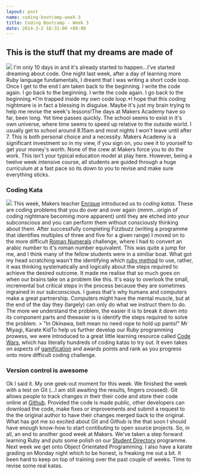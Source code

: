```yaml
---
layout: post
name: coding-bootcamp-week-3
title: Coding Bootcamp - Week 3
date: 2014-3-2 18:31:00 +00:00
---
```

## This is the stuff that my dreams are made of
![](/content/images/2014/Mar/limbo.jpg)
I'm only 10 days in and it's already started to happen...I've started dreaming about code. One night last week, after a day of learning more Ruby language fundamentals, I dreamt that I was writing a short code loop. Once I get to the end I am taken back to the beginning. I write the code again. I go back to the beginning. I write the code again. I go back to the beginning.*I'm trapped inside my own code loop.*I hope that this coding nightmare is in fact a blessing in disguise. Maybe it's just my brain trying to help me revise the week's lessons!The days at Makers Academy have so far, been long. Yet time passes quickly. The school seems to exist in it's own universe, where time seems to speed up relative to the outside world. I usually get to school around 8.15am and most nights I won't leave until after 7. This is both personal choice and a necessity. Makers Academy is a significant investment so in my view, if you sign on, you owe it to yourself to get your money's worth. None of the crew at Makers force you to do the work. This isn't your typical education model at play here.  However, being a twelve week intensive course, all students are guided through a huge curriculum at a fast pace so its down to you to revise and make sure everything sticks.

### Coding Kata
![](/content/images/2014/Mar/karate_kid_ralph_macchio_mr_miyagi.jpg)
This week, Makers teacher [Enrique](https://twitter.com/ecomba) introduced us to *coding katas*. These are coding problems that you do over and over again (mmm...origin of coding nightmare becoming more apparent) until they are etched into your subconscious and you can perform them without consciously thinking about them. After successfully completing Fizzbuzz (writing a programme that identifies multiples of three and five for a given range) I moved on to the more difficult [Roman Numerals](https://github.com/tretallick/roman_numerals) challenge, where I had to convert an arabic number to it's roman number equivalent. This was quite a jump for me, and I think many of the fellow students were in a similiar boat. What got my head scratching wasn't the identifying which [ruby method](http://www.tutorialspoint.com/ruby/ruby_methods.htm) to use, rather, it was thinking systematically and logically about the steps required to achieve the desired outcome. It made me realise that so much goes on when our brains take on a problem like this. It's easy to overlook the small, incremental but critical steps in the process because they are sometimes ingrained in our subconscious. I guess that's why humans and computers make a great partnership. Computers might have the mental muscle, but at the end of the day they (largely) can only do what we instruct them to do. The more we understand the problem, the easier it is to break it down into its component parts and theeasier is is identify the steps required to solve the problem. > \"In Okinawa, belt mean no need rope to hold up pants!\" Mr Miyagi, Karate KidTo help us further develop our Ruby programming prowess, we were introduced to a great little learning resource called [Code Wars](www.codewars.com), which has literally hundreds of coding katas to try out. It even takes on aspects of [gamification](http://en.wikipedia.org/wiki/Gamification) and awards points and rank as you progress onto more difficult coding challenge.  

### Version control is awesome
Ok I said it. My one geek-out moment for this week. We finished the week with a test on Git (...I am still awaiting the results, fingers crossed). Git allows people to track changes in their their code and store their code online at [Github](www.github.com/tobyretallick). Provided the code is made public, other developers can download the code, make fixes or improvements and submit a request to the the original author to have their changes merged back to the original. What has got me so excited about Git and Github is the that soon I should have enough know-how to start contibuting to open source projects. So, in all, an end to another good week at Makers. We've taken a step forward learning Ruby and puts some polish on our [Student Directory](https://github.com/tretallick/student_directory_pro) programme. Next week we get onto Object Orientated Programming. I also have a karate grading on Monday night which to be honest, is freaking me out a bit. It been hard to keep on top of training over the past couple of weeks. Time to revise some real katas.
